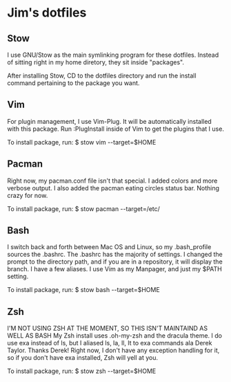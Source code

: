 # Jim's dotfiles

## Stow

I use GNU/Stow as the main symlinking program
for these dotfiles. Instead of sitting right in my
home diretory, they sit inside "packages".

After installing Stow, CD to the dotfiles directory and run
the install command pertaining to the package you want.

## Vim

For plugin management, I use Vim-Plug. It will be automatically
installed with this package. Run :PlugInstall inside of Vim to get
the plugins that I use.

To install package, run:
$ stow vim --target=$HOME

## Pacman

Right now, my pacman.conf file isn't that special. I added colors
and more verbose output. I also added the pacman eating circles
status bar. Nothing crazy for now.

To install package, run:
$ stow pacman --target=/etc/

## Bash

I switch back and forth between Mac OS and Linux, so my .bash_profile
sources the .bashrc. The .bashrc has the majority of settings.
I changed the prompt to the directory path, and if you are in a repository,
it will display the branch. I have a few aliases. I use Vim as my Manpager,
and just my $PATH setting.

To install package, run:
$ stow bash --target=$HOME

## Zsh

I'M NOT USING ZSH AT THE MOMENT, SO THIS ISN'T MAINTAIND AS WELL AS BASH
My Zsh install uses .oh-my-zsh and the dracula theme. I do use exa
instead of ls, but I aliased ls, la, ll, lt to exa commands ala Derek Taylor.
Thanks Derek! Right now, I don't have any exception handling for it, so if
you don't have exa installed, Zsh will yell at you.

To install package, run:
$ stow zsh --target=$HOME
